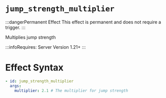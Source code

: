# `jump_strength_multiplier`
:::dangerPermanent Effect
This effect is permanent and does not require a trigger.
:::

Multiplies jump strength

:::infoRequires:
Server Version 1.21+
:::

# Effect Syntax
```yaml
- id: jump_strength_multiplier
  args:
    multiplier: 2.1 # The multiplier for jump strength
```